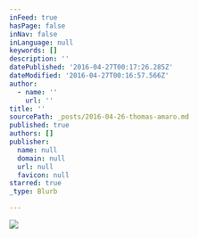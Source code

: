 ```yaml
---
inFeed: true
hasPage: false
inNav: false
inLanguage: null
keywords: []
description: ''
datePublished: '2016-04-27T00:17:26.285Z'
dateModified: '2016-04-27T00:16:57.566Z'
author:
  - name: ''
    url: ''
title: ''
sourcePath: _posts/2016-04-26-thomas-amaro.md
published: true
authors: []
publisher:
  name: null
  domain: null
  url: null
  favicon: null
starred: true
_type: Blurb

---
```

![](https://the-grid-user-content.s3-us-west-2.amazonaws.com/b250356f-6f0e-49e4-9055-3d00cc1cd494.png)